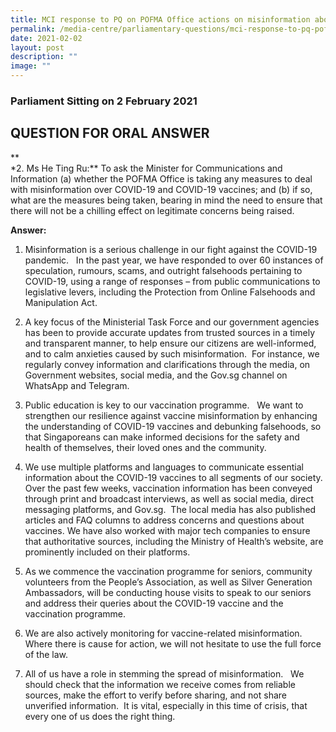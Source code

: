 ```yaml
---
title: MCI response to PQ on POFMA Office actions on misinformation about COVID19
permalink: /media-centre/parliamentary-questions/mci-response-to-pq-pofma-office-actions-misinformation-covid19/
date: 2021-02-02
layout: post
description: ""
image: ""
---
```

### Parliament Sitting on 2 February 2021

QUESTION FOR ORAL ANSWER
------------------------

**  
\*2. Ms He Ting Ru:** To ask the Minister for Communications and Information (a) whether the POFMA Office is taking any measures to deal with misinformation over COVID-19 and COVID-19 vaccines; and (b) if so, what are the measures being taken, bearing in mind the need to ensure that there will not be a chilling effect on legitimate concerns being raised.  
  
**Answer:**  
  
1. Misinformation is a serious challenge in our fight against the COVID-19 pandemic.   In the past year, we have responded to over 60 instances of speculation, rumours, scams, and outright falsehoods pertaining to COVID-19, using a range of responses – from public communications to legislative levers, including the Protection from Online Falsehoods and Manipulation Act.    
  
2. A key focus of the Ministerial Task Force and our government agencies has been to provide accurate updates from trusted sources in a timely and transparent manner, to help ensure our citizens are well-informed, and to calm anxieties caused by such misinformation.  For instance, we regularly convey information and clarifications through the media, on Government websites, social media, and the Gov.sg channel on WhatsApp and Telegram.  
  
3. Public education is key to our vaccination programme.   We want to strengthen our resilience against vaccine misinformation by enhancing the understanding of COVID-19 vaccines and debunking falsehoods, so that Singaporeans can make informed decisions for the safety and health of themselves, their loved ones and the community.   
  
4. We use multiple platforms and languages to communicate essential information about the COVID-19 vaccines to all segments of our society.  Over the past few weeks, vaccination information has been conveyed through print and broadcast interviews, as well as social media, direct messaging platforms, and Gov.sg.  The local media has also published articles and FAQ columns to address concerns and questions about vaccines. We have also worked with major tech companies to ensure that authoritative sources, including the Ministry of Health’s website, are prominently included on their platforms.    
  
5. As we commence the vaccination programme for seniors, community volunteers from the People’s Association, as well as Silver Generation Ambassadors, will be conducting house visits to speak to our seniors and address their queries about the COVID-19 vaccine and the vaccination programme.   
  
6. We are also actively monitoring for vaccine-related misinformation.  Where there is cause for action, we will not hesitate to use the full force of the law.    
  
7. All of us have a role in stemming the spread of misinformation.   We should check that the information we receive comes from reliable sources, make the effort to verify before sharing, and not share unverified information.  It is vital, especially in this time of crisis, that every one of us does the right thing.
